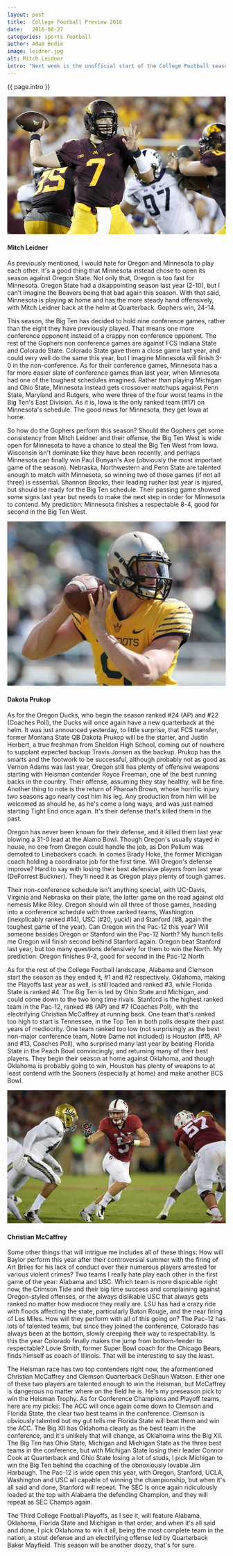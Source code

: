 ```yaml
---
layout: post
title:  College Football Preview 2016
date:   2016-08-27
categories: sports football
author: Adam Bodie
image: leidner.jpg
alt: Mitch Leidner
intro: "Next week is the unofficial start of the College Football season, and after a boring summer filled with boring baseball, I'm ready for some football.  Although it officially started 'last night' when Cal played Hawaii halfway around the world in Sydney, Australia, next week is the start for the rest of us. As someone who spent three years at the University of Oregon and one and a half years at the University of Minnesota, I have two teams to follow, and as long as they don't play each other, I don't have to decide.  So here are my thoughts on the upcoming football season."
---
```

<div class="article">
<p> {{ page.intro }}</p>
<div class="blog-pic">
		<img src="/img/leidner.jpg" data-toggle="tooltip" title="Mitch Leidner" class="image block img-responsive">
		<h4>Mitch Leidner</h4>
</div>
    <p>As previously mentioned, I would hate for Oregon and Minnesota to play each other.  It's a good thing that Minnesota instead chose to open its season against Oregon State.  Not only that, Oregon is too fast for Minnesota.  Oregon State had a disappointing season last year (2-10), but I can't imagine the Beavers being that bad again this season.  With that said, Minnesota is playing at home and has the more steady hand offensively, with Mitch Leidner back at the helm at Quarterback.  Gophers win, 24-14.</p>
    <p>This season, the Big Ten has decided to hold nine conference games, rather than the eight they have previously played.  That means one more conference opponent instead of a crappy non conference opponent. The rest of the Gophers non conference games are against FCS Indiana State and Colorado State.  Colorado State gave them a close game last year, and could very well do the same this year, but I imagine Minnesota will finish 3-0 in the non-conference.  As for their conference games, Minnesota has a far more easier slate of conference games than last year, when Minnesota had one of the toughest schedules imagined.  Rather than playing Michigan and Ohio State, Minnesota instead gets crossover matchups against Penn State, Maryland and Rutgers, who were three of the four worst teams in the Big Ten's East Division.  As it is, Iowa is the only ranked team (#17) on Minnesota's schedule.  The good news for Minnesota, they get Iowa at home.</p>
    <p>So how do the Gophers perform this season?  Should the Gophers get some consistency from Mitch Leidner and their offense, the Big Ten West is wide open for Minnesota to have a chance to steal the Big Ten West from Iowa.  Wisconsin isn't dominate like they have been recently, and perhaps Minnesota can finally win Paul Bunyan's Axe (obviously the most important game of the season).  Nebraska, Northwestern and Penn State are talented enough to match with Minnesota, so winning two of those games (if not all three) is essential.  Shannon Brooks, their leading rusher last year is injured, but should be ready for the Big Ten schedule.  Their passing game showed some signs last year but needs to make the next step in order for Minnesota to contend.  My prediction: Minnesota finishes a respectable 8-4, good for second in the Big Ten West.</p>
<div class="blog-pic" style="float: left">
		<img src="/img/prukop.jpg" data-toggle="tooltip" title="Dakota Prukop" class="image block img-responsive">
		<h4>Dakota Prukop</h4>
</div>    
    <p>As for the Oregon Ducks, who begin the season ranked #24 (AP) and #22 (Coaches Poll), the Ducks will once again have a new quarterback at the helm.  It was just announced yesterday, to little surprise, that FCS transfer, former Montana State QB Dakota Prukop will be the starter, and Justin Herbert, a true freshman from Sheldon High School, coming out of nowhere to supplant expected backup Travis Jonsen as the backup.  Prukop has the smarts and the footwork to be successful, although probably not as good as Vernon Adams was last year, Oregon still has plenty of offensive weapons starting with Heisman contender Royce Freeman, one of the best running backs in the country.  Their offense, assuming they stay healthy, will be fine.  Another thing to note is the return of Pharoah Brown, whose horrific injury two seasons ago nearly cost him his leg.  Any production from him will be welcomed as should he, as he's come a long ways, and was just named starting Tight End once again.  It's their defense that's killed them in the past.</p>
    <p>Oregon has never been known for their defense, and it killed them last year blowing a 31-0 lead at the Alamo Bowl.  Though Oregon's usually stayed in house, no one from Oregon could handle the job, as Don Pellum was demoted to Linebackers coach.  In comes Brady Hoke, the former Michigan coach holding a coordinator job for the first time.  Will Oregon's defense improve?  Hard to say with losing their best defensive players from last year (DeForrest Buckner).  They'll need it as Oregon plays plenty of tough games.</p>
    <p>Their non-conference schedule isn't anything special, with UC-Davis, Virginia and Nebraska on their plate, the latter game on the road against old nemesis Mike Riley.  Oregon should win all three of those games, heading into a conference schedule with three ranked teams, Washington (inexplicably ranked #14), USC (#20, yuck!) and Stanford (#8, again the toughest game of the year).  Can Oregon win the Pac-12 this year?  Will someone besides Oregon or Stanford win the Pac-12 North?  My hunch tells me Oregon will finish second behind Stanford again.  Oregon beat Stanford last year, but too many questions defensively for them to win the North.  My prediction: Oregon finishes 9-3, good for second in the Pac-12 North</p>
    <p>As for the rest of the College Football landscape, Alabama and Clemson start the season as they ended it, #1 and #2 respectively.  Oklahoma, making the Playoffs last year as well, is still loaded and ranked #3, while Florida State is ranked #4.  The Big Ten is led by Ohio State and Michigan, and could come down to the two long time rivals.  Stanford is the highest ranked team in the Pac-12, ranked #8 (AP) and #7 (Coaches Poll), with the electrifying Christian McCaffrey at running back.  One team that's ranked too high to start is Tennessee, in the Top Ten in both polls despite their past years of mediocrity.  One team ranked too low (not surprisingly as the best non-major conference team, Notre Dame not included) is Houston (#15, AP and #13, Coaches Poll), who surprised many last year by beating Florida State in the Peach Bowl convincingly, and returning many of their best players.  They begin their season at home against Oklahoma, and though Oklahoma is probably going to win, Houston has plenty of weapons to at least contend with the Sooners (especially at home) and make another BCS Bowl.</p>
<div class="blog-pic">
		<img src="/img/mccaffrey.jpg" data-toggle="tooltip" title="Christian McCaffrey" class="image block img-responsive">
		<h4>Christian McCaffrey</h4>
</div>       
    <p>Some other things that will intrigue me includes all of these things:  How will Baylor perform this year after their controversial summer with the firing of Art Briles for his lack of conduct over their numerous players arrested for various violent crimes?  Two teams I really hate play each other in the first game of the year: Alabama and USC.  Which team is more dispicable right now, the Crimson Tide and their big time success and complaining against Oregon-styled offenses, or the always dislikable USC that always gets ranked no matter how mediocre they really are.  LSU has had a crazy ride with floods affecting the state, particularly Baton Rouge, and the near firing of Les Miles.  How will they perform with all of this going on?  The Pac-12 has lots of talented teams, but since they joined the conference, Colorado has always been at the bottom, slowly creeping their way to respectability.  Is this the year Colorado finally makes the jump from bottom-feeder to respectable?  Lovie Smith, former Super Bowl coach for the Chicago Bears, finds himself as coach of Illinois.  That will be interesting to say the least.  </p>
    <p>The Heisman race has two top contenders right now, the aformentioned Christian McCaffrey and Clemson Quarterback DeShaun Watson.  Either one of these two players are talented enough to win the Heisman, but McCaffrey is dangerous no matter where on the field he is.  He's my preseason pick to win the Heisman Trophy.  As for Conference Champions and Playoff teams, here are my picks:  The ACC will once again come down to Clemson and Florida State, the clear two best teams in the conference.  Clemson is obviously talented but my gut tells me Florida State will beat them and win the ACC.  The Big XII has Oklahoma clearly as the best team in the conference, and it's unlikely that will change, as Oklahoma wins the Big XII.  The Big Ten has Ohio State, Michigan and Michigan State as the three best teams in the conference, but with Michigan State losing their leader Connor Cook at Quarterback and Ohio State losing a lot of studs, I pick Michigan to win the Big Ten behind the coaching of the obnoxiously lovable Jim Harbaugh.  The Pac-12 is wide open this year, with Oregon, Stanford, UCLA, Washington and USC all capable of winning the championship, but when it's all said and done, Stanford will repeat.  The SEC is once again ridiculously loaded at the top with Alabama the defending Champion, and they will repeat as SEC Champs again.</p>
    <p>The Third College Football Playoffs, as I see it, will feature Alabama, Oklahoma, Florida State and Michigan in that order, and when it's all said and done, I pick Oklahoma to win it all, being the most complete team in the nation, a stout defense and an electrifying offense led by Quarterback Baker Mayfield.  This season will be another doozy, that's for sure.</p>
</div>